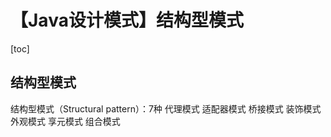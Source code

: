# 【Java设计模式】结构型模式



[toc]



## 结构型模式

结构型模式（Structural pattern）：7种
		代理模式
		适配器模式
		桥接模式
		装饰模式
		外观模式
		享元模式
		组合模式

